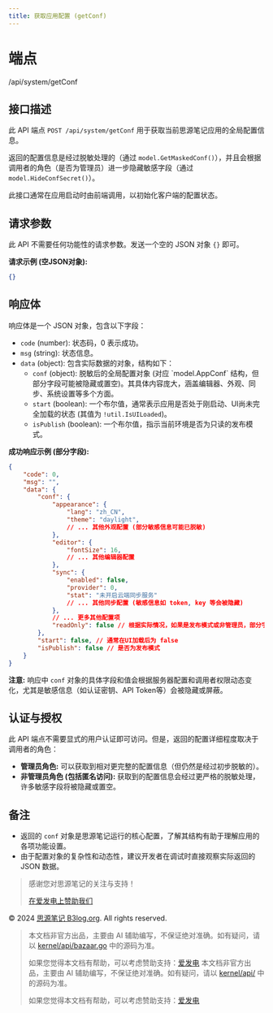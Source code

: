 ```yaml
---
title: 获取应用配置 (getConf)
---
```

# 端点

/api/system/getConf

## 接口描述

此 API 端点 `POST /api/system/getConf` 用于获取当前思源笔记应用的全局配置信息。

返回的配置信息是经过脱敏处理的（通过 `model.GetMaskedConf()`），并且会根据调用者的角色（是否为管理员）进一步隐藏敏感字段（通过 `model.HideConfSecret()`）。

此接口通常在应用启动时由前端调用，以初始化客户端的配置状态。

## 请求参数

此 API 不需要任何功能性的请求参数。发送一个空的 JSON 对象 `{}` 即可。

**请求示例 (空JSON对象):**

```json
{}
```

## 响应体

响应体是一个 JSON 对象，包含以下字段：

-   `code` (number): 状态码，0 表示成功。
-   `msg` (string): 状态信息。
-   `data` (object): 包含实际数据的对象，结构如下：
    -   `conf` (object): 脱敏后的全局配置对象 (对应 \`model.AppConf\` 结构，但部分字段可能被隐藏或置空)。其具体内容庞大，涵盖编辑器、外观、同步、系统设置等多个方面。
    -   `start` (boolean): 一个布尔值，通常表示应用是否处于刚启动、UI尚未完全加载的状态 (其值为 `!util.IsUILoaded`)。
    -   `isPublish` (boolean): 一个布尔值，指示当前环境是否为只读的发布模式。

**成功响应示例 (部分字段):**

```json
{
    "code": 0,
    "msg": "",
    "data": {
        "conf": {
            "appearance": {
                "lang": "zh_CN",
                "theme": "daylight",
                // ... 其他外观配置 (部分敏感信息可能已脱敏)
            },
            "editor": {
                "fontSize": 16,
                // ... 其他编辑器配置
            },
            "sync": {
                "enabled": false,
                "provider": 0,
                "stat": "未开启云端同步服务"
                // ... 其他同步配置 (敏感信息如 token, key 等会被隐藏)
            },
            // ... 更多其他配置项
            "readOnly": false // 根据实际情况，如果是发布模式或非管理员，部分字段会被设为只读或隐藏
        },
        "start": false, // 通常在UI加载后为 false
        "isPublish": false // 是否为发布模式
    }
}
```

**注意:** 响应中 `conf` 对象的具体字段和值会根据服务器配置和调用者权限动态变化，尤其是敏感信息（如认证密钥、API Token等）会被隐藏或屏蔽。

## 认证与授权

此 API 端点不需要显式的用户认证即可访问。但是，返回的配置详细程度取决于调用者的角色：

-   **管理员角色:** 可以获取到相对更完整的配置信息（但仍然是经过初步脱敏的）。
-   **非管理员角色 (包括匿名访问):** 获取到的配置信息会经过更严格的脱敏处理，许多敏感字段将被隐藏或置空。

## 备注

-   返回的 `conf` 对象是思源笔记运行的核心配置，了解其结构有助于理解应用的各项功能设置。
-   由于配置对象的复杂性和动态性，建议开发者在调试时直接观察实际返回的 JSON 数据。

> 感谢您对思源笔记的关注与支持！
> 
> [在爱发电上赞助我们](https://afdian.com/a/leolee9086?tab=feed)

© 2024 [思源笔记 B3log.org](https://b3log.org/siyuan). All rights reserved.
> 本文档非官方出品，主要由 AI 辅助编写，不保证绝对准确。如有疑问，请以 [kernel/api/bazaar.go](https://github.com/siyuan-note/siyuan/blob/master/kernel/api/bazaar.go) 中的源码为准。
> 
> 如果您觉得本文档有帮助，可以考虑赞助支持：[爱发电](https://afdian.com/a/leolee9086?tab=feed)
> 本文档非官方出品，主要由 AI 辅助编写，不保证绝对准确。如有疑问，请以 [kernel/api/](https://github.com/siyuan-note/siyuan/blob/master/kernel/api/) 中的源码为准。
> 
> 如果您觉得本文档有帮助，可以考虑赞助支持：[爱发电](https://afdian.com/a/leolee9086?tab=feed)
